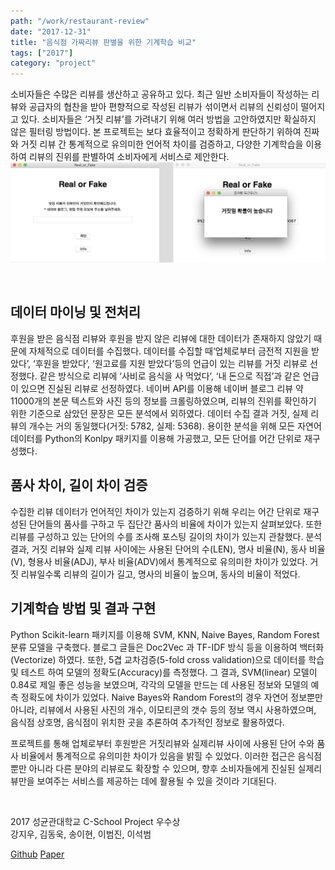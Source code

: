 ```yaml
---
path: "/work/restaurant-review"
date: "2017-12-31"
title: "음식점 가짜리뷰 판별을 위한 기계학습 비교"
tags: ["2017"]
category: "project"
---
```

소비자들은 수많은 리뷰를 생산하고 공유하고 있다. 최근 일반 소비자들이 작성하는 리뷰와 공급자의 협찬을 받아 편향적으로 작성된 리뷰가 섞이면서 리뷰의 신뢰성이 떨어지고 있다. 소비자들은 ‘거짓 리뷰’를 가려내기 위해 여러 방법을 고안하였지만 확실하지 않은 필터링 방법이다. 본 프로젝트는 보다 효율적이고 정확하게 판단하기 위하여 진짜와 거짓 리뷰 간 통계적으로 유의미한 언어적 차이를 검증하고, 다양한 기계학습을 이용하여 리뷰의 진위를 판별하여 소비자에게 서비스로 제안한다. 
![review_result](./img/review_result.png)

<br />

## 데이터 마이닝 및 전처리
후원을 받은 음식점 리뷰와 후원을 받지 않은 리뷰에 대한 데이터가 존재하지 않았기 때문에 자체적으로 데이터를 수집했다. 데이터를 수집할 때‘업체로부터 금전적 지원을 받았다’, ‘후원을 받았다’, ‘원고료를 지원 받았다’등의 언급이 있는 리뷰를 거짓 리뷰로 선정했다. 같은 방식으로 리뷰에 ‘사비로 음식을 사 먹었다’, ‘내 돈으로 직접’과 같은 언급이 있으면 진실된 리뷰로 선정하였다.
네이버 API를 이용해 네이버 블로그 리뷰 약 11000개의 본문 텍스트와 사진 등의 정보를 크롤링하였으며, 리뷰의 진위를 확인하기 위한 기준으로 삼았던 문장은 모든 분석에서 외하였다. 데이터 수집 결과 거짓, 실제 리뷰의 개수는 거의 동일했다(거짓: 5782, 실제: 5368). 용이한 분석을 위해 모든 자연어 데이터를 Python의 Konlpy 패키지를 이용해 가공했고, 모든 단어를 어간 단위로 재구성했다.

## 품사 차이, 길이 차이 검증
수집한 리뷰 데이터가 언어적인 차이가 있는지 검증하기 위해 우리는 어간 단위로 재구성된 단어들의 품사를 구하고 두 집단간 품사의 비율에 차이가 있는지 살펴보았다. 또한 리뷰를 구성하고 있는 단어의 수를 조사해 포스팅 길이의 차이가 있는지 관찰했다. 분석 결과, 거짓 리뷰와 실제 리뷰 사이에는 사용된 단어의 수(LEN), 명사 비율(N), 동사 비율(V), 형용사 비율(ADJ), 부사 비율(ADV)에서 통계적으로 유의미한 차이가 있었다. 거짓 리뷰일수록 리뷰의 길이가 길고, 명사의 비율이 높으며, 동사의 비율이 적었다.

## 기계학습 방법 및 결과 구현
Python Scikit-learn 패키지를 이용해 SVM, KNN, Naive Bayes, Random Forest 분류 모델을 구축했다. 블로그 글들은 Doc2Vec 과 TF-IDF 방식 등을 이용하여 백터화(Vectorize) 하였다. 또한, 5겹 교차검증(5-fold cross validation)으로 데이터를 학습 및 테스트 하여 모델의 정확도(Accuracy)를 측정했다.
그 결과, SVM(linear) 모델이 0.84로 제일 좋은 성능을 보였으며, 각각의 모델을 만드는 데 사용된 정보와 모델의 예측 정확도에 차이가 있었다. Naive Bayes와 Random Forest의 경우 자연어 정보뿐만 아니라, 리뷰에서 사용된 사진의 개수, 이모티콘의 갯수 등의 정보 역시 사용하였으며, 음식점 상호명, 음식점이 위치한 곳을 추론하여 추가적인 정보로 활용하였다.  

프로젝트를 통해 업체로부터 후원받은 거짓리뷰와 실제리뷰 사이에 사용된 단어 수와 품사 비율에서 통계적으로 유의미한 차이가 있음을 밝힐 수 있었다. 이러한 접근은 음식점뿐만 아니라 다른 분야의 리뷰로도 확장할 수 있으며, 향후 소비자들에게 진실된 실제리뷰만을 보여주는 서비스를 제공하는 데에 활용될 수 있을 것이라 기대된다.

<br />

2017 성균관대학교 C-School Project 우수상  
강지우, 김동욱, 송이현, 이범진, 이석범

[Github](https://github.com/constmoon/Restaurant-review) [Paper](http://www.dbpia.co.kr/Journal/ArticleDetail/NODE07322771)
